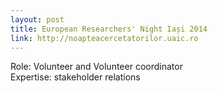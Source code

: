 ```yaml
---
layout: post
title: European Researchers' Night Iași 2014
link: http://noapteacercetatorilor.uaic.ro
---
```


Role: Volunteer and Volunteer coordinator <br />
Expertise: stakeholder relations
